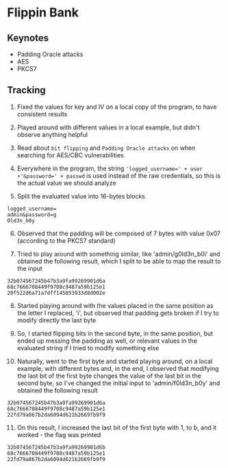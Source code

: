 # Flippin Bank

## Keynotes

* Padding Oracle attacks
* AES
* PKCS7

## Tracking

1. Fixed the values for key and IV on a local copy of the program, to have consistent results

2. Played around with different values in a local example, but didn't observe anything helpful

3. Read about `bit flipping` and `Padding Oracle attacks` on when searching for AES/CBC vulnerabilities

4. Everywhere in the program, the string `'logged_username=' + user +'&password=' + passwd` is used instead of the raw credentials, so this is the actual value we should analyze

5. Split the evaluated value into 16-bytes blocks
```
logged_username=
admin&password=g
0ld3n_b0y
```

6. Observed that the padding will be composed of 7 bytes with value 0x07 (according to the PKCS7 standard)

7. Tried to play around with something similar, like 'admin/g0ld3n_b0i' and obtained the following result, which I split to be able to map the result to the input
```
32b074567245b47b3a9fa99269901d6a
68c7666708449f9708c9487a59b125e1
20f522d6a71a7dff145853933d8d002e
```

8. Started playing around with the values placed in the same position as the letter I replaced, 'i', but observed that padding gets broken if I try to modify directly the last byte

9. So, I started flipping bits in the second byte, in the same position, but ended up messing the padding as well, or relevant values in the evaluated string if I tried to modify something else

10. Naturally, went to the first byte and started playing around, on a local example, with different bytes and, in the end, I observed that modifying the last bit of the first byte changes the value of the last bit in the second byte, so I've changed the initial input to 'admin/f0ld3n_b0y' and obtained the following result
```
32b074567245b47b3a9fa99269901d6a
68c7666708449f9708c9487a59b125e1
22fd79a867b2da6094d621b2669fb9f9
```

11. On this result, I increased the last bit of the first byte with 1, to b, and it worked - the flag was printed
``` 
32b074567245b47b3a9fa99269901d6b
68c7666708449f9708c9487a59b125e1
22fd79a867b2da6094d621b2669fb9f9
```
